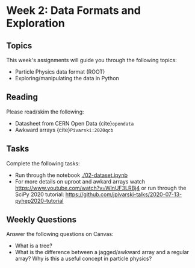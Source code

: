 # Week 2: Data Formats and Exploration

## Topics

This week's assignments will guide you through the following topics:
* Particle Physics data format (ROOT)
* Exploring/manipulating the data in Python

## Reading

Please read/skim the following:
* Datasheet from CERN Open Data {cite}`opendata`
* Awkward arrays {cite}`Pivarski:2020qcb`

## Tasks

Complete the following tasks:
* Run through the notebook [./02-dataset.ipynb](./02-dataset.ipynb)
* For more details on uproot and awkard arrays watch https://www.youtube.com/watch?v=WlnUF3LRBj4 or run through the SciPy 2020 tutorial: https://github.com/jpivarski-talks/2020-07-13-pyhep2020-tutorial

## Weekly Questions

Answer the following questions on Canvas:
* What is a tree?
* What is the difference between a jagged/awkward array and a regular array? Why is this a useful concept in particle physics?
